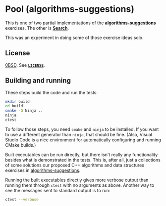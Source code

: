 <!-- SPDX-License-Identifier: 0BSD -->

# Pool (algorithms-suggestions)

This is one of two partial implementations of the
[**algorithms-suggestions**](https://github.com/EliahKagan/algorithms-suggestions)
exercises. The other is [**Search**](https://github.com/EliahKagan/Search).

This was an experiment in doing some of those exercise ideas solo.

## License

[0BSD](https://spdx.org/licenses/0BSD.html). See [**`LICENSE`**](LICENSE).

## Building and running

These steps build the code and run the tests:

```sh
mkdir build
cd build
cmake -G Ninja ..
ninja
ctest
```

To follow those steps, you need `cmake` and `ninja` to be installed. If you
want to use a different generator than `ninja`, that should be fine. (Also,
Visual Studio Code is a nice environment for automatically configuring and
running CMake builds.)

Built executables can be run directly, but there isn't really any functionality
besides what is demonstrated in the tests. This is, after all, just a
collections of some solutions our proposed C++ algorithms and data structures
exercises in
[algorithms-suggestions](https://github.com/EliahKagan/algorithms-suggestions).

Running the built executables directly gives more verbose output than running
them through `ctest` with no arguments as above. Another way to see the
messages sent to standard output is to run:

```sh
ctest --verbose
```
